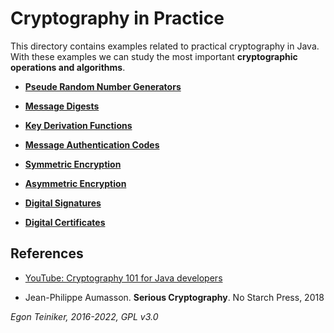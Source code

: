 # Cryptography in Practice

This directory contains examples related to practical cryptography in Java.
With these examples we can study the most important **cryptographic operations and algorithms**.

* [**Pseude Random Number Generators**](RandomNumbers/)

* [**Message Digests**](MessageDigest/)

* [**Key Derivation Functions**](KeyDerivationFunctions/)

* [**Message Authentication Codes**](MessageAuthenticationCode/)

* [**Symmetric Encryption**](SymmetricEncryption/)

* [**Asymmetric Encryption**](AsymmetricEncryption/)

* [**Digital Signatures**](Digital-Signatures/)

* [**Digital Certificates**](Digital-Certificates/)



## References
* [YouTube: Cryptography 101 for Java developers](https://youtu.be/1925zmDP_BY)

* Jean-Philippe Aumasson. **Serious Cryptography**. No Starch Press, 2018 


*Egon Teiniker, 2016-2022, GPL v3.0*
